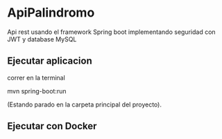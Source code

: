 # ApiPalindromo
Api rest usando el framework Spring boot implementando seguridad con JWT y database MySQL

## Ejecutar aplicacion

correr en la terminal

mvn spring-boot:run

(Estando parado en la carpeta principal del proyecto).

## Ejecutar con Docker

